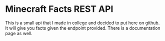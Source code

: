 # Minecraft Facts REST API
This is a small api that I made in college and decided to put here on github. It will give you facts given the endpoint provided. There is a documentation page as well.